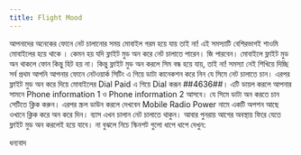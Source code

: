 ```yaml
---
title: Flight Mood
---
```

আপনাদের অনেকের ফোনে নেট চালানোর সময় মোবাইল গরম হয়ে যায় তাই না! এই সমস্যাটি বেশিরভাগই শাওমি মোবাইলের হয়ে থাকে ‌। কেমন হয় যদি ফ্লাইট মুড অন করে নেট চালাতে পারেন। জি পারবেন। মোবাইলে ফ্লাইট মুড অন থাকলে ফোন কিন্তু হিট হয় না। কিন্তু ফ্লাইট মুড অন করলে সিম বন্ধ হয়ে যায়, তাই না! সমস্যা নেই শিখিয়ে দিচ্ছি
সর্ব প্রথম আপনি আপনার ফোনে নেটওয়ার্ক সিটিং এ গিয়ে ডাটা কানেকশন করে নিন যে সিমে নেট চালাতে চান।
এরপর ফ্লাইট মুড অন করে দিয়ে মোবাইলের Dial Paid এ গিয়ে Dial করূন *#*#4636#*#*। এটি ডায়ল করলে আপনার সামনে Phone information 1 ও Phone information 2 আসবে। যে সিমে ডাটা অন করতে চান সেটিতে ক্লিক করুন। এরপর স্ক্রল ডাউন করলে দেখবেন Mobile Radio Power নামে একটি অপশন আছে ওখানে ক্লিক করে অন করে দিন।
ব্যাস এখন চালান নেট চালাতে থাকুন। আবার পুনরায় আগের অবস্থায় ফিরে যেতে ফ্লাইট মুড অন করলেই হয়ে যাবে।
না বুঝলে নিচে স্কিনশট গুলো ধাপে ধাপে দেখুন:






ধন্যবাদ
